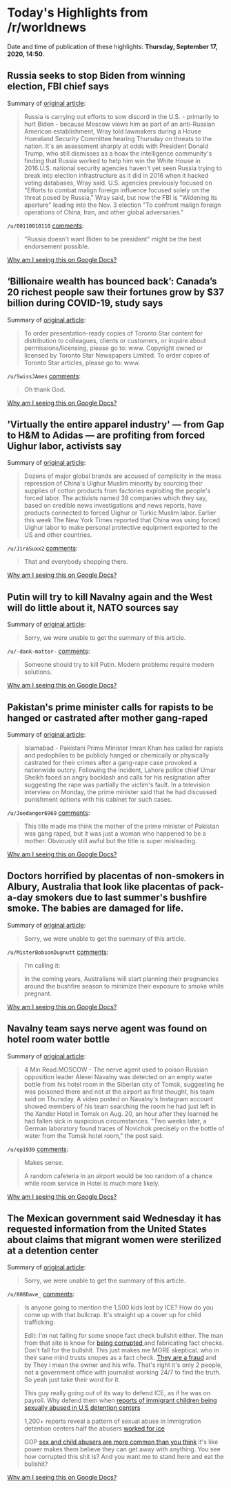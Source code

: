 # Today's Highlights from /r/worldnews

Date and time of publication of these highlights: **Thursday, September 17, 2020, 14:50**.

## Russia seeks to stop Biden from winning election, FBI chief says

Summary of [original article](https://www.detroitnews.com/story/news/nation/2020/09/17/russia-seeks-stop-biden-winning-election-fbi-chief-says/3479200001/):

> Russia is carrying out efforts to sow discord in the U.S. - primarily to hurt Biden - because Moscow views him as part of an anti-Russian American establishment, Wray told lawmakers during a House Homeland Security Committee hearing Thursday on threats to the nation. It's an assessment sharply at odds with President Donald Trump, who still dismisses as a hoax the intelligence community's finding that Russia worked to help him win the White House in 2016.U.S. national security agencies haven't yet seen Russia trying to break into election infrastructure as it did in 2016 when it hacked voting databases, Wray said. U.S. agencies previously focused on "Efforts to combat malign foreign influence focused solely on the threat posed by Russia," Wray said, but now the FBI is "Widening its aperture" leading into the Nov. 3 election "To confront malign foreign operations of China, Iran, and other global adversaries."

`/u/00110010110` [comments](https://www.reddit.com/r/worldnews/comments/iumu9e/russia_seeks_to_stop_biden_from_winning_election/):

> "Russia doesn't want Biden to be president" might be the best endorsement possible.

[Why am I seeing this on Google Docs?](https://docs.google.com/document/d/1Dc6We63vOXIZsc0op-Bt4abqkYjXzOigalQqFxmvvbM/edit?usp=sharing)

## ‘Billionaire wealth has bounced back’: Canada’s 20 richest people saw their fortunes grow by $37 billion during COVID-19, study says

Summary of [original article](https://www.thestar.com/news/canada/2020/09/17/billionaire-wealth-has-bounced-back-canadas-20-richest-people-saw-their-fortunes-grow-by-37-billion-during-covid-19-study-says.html):

> To order presentation-ready copies of Toronto Star content for distribution to colleagues, clients or customers, or inquire about permissions/licensing, please go to: www. Copyright owned or licensed by Toronto Star Newspapers Limited. To order copies of Toronto Star articles, please go to: www.

`/u/SwissJAmes` [comments](https://www.reddit.com/r/worldnews/comments/iuhlx1/billionaire_wealth_has_bounced_back_canadas_20/):

> Oh thank God.

[Why am I seeing this on Google Docs?](https://docs.google.com/document/d/1Dc6We63vOXIZsc0op-Bt4abqkYjXzOigalQqFxmvvbM/edit?usp=sharing)

## 'Virtually the entire apparel industry' — from Gap to H&M to Adidas — are profiting from forced Uighur labor, activists say

Summary of [original article](https://www.businessinsider.com/uighur-forced-labor-global-brands-profited-activists-letter-2020-7):

> Dozens of major global brands are accused of complicity in the mass repression of China's Uighur Muslim minority by sourcing their supplies of cotton products from factories exploiting the people's forced labor. The activists named 38 companies which they say, based on credible news investigations and news reports, have products connected to forced Uighur or Turkic Muslim labor. Earlier this week The New York Times reported that China was using forced Uighur labor to make personal protective equipment exported to the US and other countries.

`/u/JiraSuxx2` [comments](https://www.reddit.com/r/worldnews/comments/iuqk9x/virtually_the_entire_apparel_industry_from_gap_to/):

> That and everybody shopping there.

[Why am I seeing this on Google Docs?](https://docs.google.com/document/d/1Dc6We63vOXIZsc0op-Bt4abqkYjXzOigalQqFxmvvbM/edit?usp=sharing)

## Putin will try to kill Navalny again and the West will do little about it, NATO sources say

Summary of [original article](https://www.businessinsider.com/putin-will-kill-alexei-navalny-nato-2020-9):

> Sorry, we were unable to get the summary of this article.

`/u/-dank-matter-` [comments](https://www.reddit.com/r/worldnews/comments/iulcyf/putin_will_try_to_kill_navalny_again_and_the_west/):

> Someone should try to kill Putin. Modern problems require modern solutions.

[Why am I seeing this on Google Docs?](https://docs.google.com/document/d/1Dc6We63vOXIZsc0op-Bt4abqkYjXzOigalQqFxmvvbM/edit?usp=sharing)

## Pakistan's prime minister calls for rapists to be hanged or castrated after mother gang-raped

Summary of [original article](https://www.cbsnews.com/news/pakistan-prime-minister-rapists-hanged-castrated-after-gang-rape/):

> Islamabad - Pakistani Prime Minister Imran Khan has called for rapists and pedophiles to be publicly hanged or chemically or physically castrated for their crimes after a gang-rape case provoked a nationwide outcry. Following the incident, Lahore police chief Umar Sheikh faced an angry backlash and calls for his resignation after suggesting the rape was partially the victim's fault. In a television interview on Monday, the prime minister said that he had discussed punishment options with his cabinet for such cases.

`/u/Joedanger6969` [comments](https://www.reddit.com/r/worldnews/comments/iuc3s2/pakistans_prime_minister_calls_for_rapists_to_be/):

> This title made me think the mother of the prime minister of Pakistan was gang raped, but it was just a woman who happened to be a mother. Obviously still awful but the title is super misleading.

[Why am I seeing this on Google Docs?](https://docs.google.com/document/d/1Dc6We63vOXIZsc0op-Bt4abqkYjXzOigalQqFxmvvbM/edit?usp=sharing)

## Doctors horrified by placentas of non-smokers in Albury, Australia that look like placentas of pack-a-day smokers due to last summer's bushfire smoke. The babies are damaged for life.

Summary of [original article](https://www.abc.net.au/radio/programs/worldtoday/bushfire-smoke-poses-risk-to-pregnancies/12665412):

> Sorry, we were unable to get the summary of this article.

`/u/MisterBobsonDugnutt` [comments](https://www.reddit.com/r/worldnews/comments/iubxg0/doctors_horrified_by_placentas_of_nonsmokers_in/):

> I'm calling it:
> 
> In the coming years, Australians will start planning their pregnancies around the bushfire season to minimize their exposure to smoke while pregnant.

[Why am I seeing this on Google Docs?](https://docs.google.com/document/d/1Dc6We63vOXIZsc0op-Bt4abqkYjXzOigalQqFxmvvbM/edit?usp=sharing)

## Navalny team says nerve agent was found on hotel room water bottle

Summary of [original article](https://www.reuters.com/article/us-russia-politics-navalny/navalny-team-says-nerve-agent-was-found-on-hotel-room-water-bottle-idUSKBN2680X0):

> 4 Min Read.MOSCOW - The nerve agent used to poison Russian opposition leader Alexei Navalny was detected on an empty water bottle from his hotel room in the Siberian city of Tomsk, suggesting he was poisoned there and not at the airport as first thought, his team said on Thursday. A video posted on Navalny's Instagram account showed members of his team searching the room he had just left in the Xander Hotel in Tomsk on Aug. 20, an hour after they learned he had fallen sick in suspicious circumstances. "Two weeks later, a German laboratory found traces of Novichok precisely on the bottle of water from the Tomsk hotel room," the post said.

`/u/ep1939` [comments](https://www.reddit.com/r/worldnews/comments/iuh3qb/navalny_team_says_nerve_agent_was_found_on_hotel/):

> Makes sense.
> 
> A random cafeteria in an airport would be too random of a chance while room service in Hotel is much more likely.

[Why am I seeing this on Google Docs?](https://docs.google.com/document/d/1Dc6We63vOXIZsc0op-Bt4abqkYjXzOigalQqFxmvvbM/edit?usp=sharing)

## The Mexican government said Wednesday it has requested information from the United States about claims that migrant women were sterilized at a detention center

Summary of [original article](https://www.ctvnews.ca/world/mexico-asks-u-s-for-information-on-alleged-hysterectomies-on-migrants-1.5108330):

> Sorry, we were unable to get the summary of this article.

`/u/808Dave_` [comments](https://www.reddit.com/r/worldnews/comments/iuds9x/the_mexican_government_said_wednesday_it_has/):

> Is anyone going to mention the 1,500 kids lost by ICE? How do you come up with that bullcrap. It's straight up a cover up for child trafficking.
> 
> Edit: I'm not falling for some snope fact check bullshit either. The man from that site is know for [being corrupted ](https://www.dailymail.co.uk/news/article-4042194/Facebook-fact-checker-arbitrate-fake-news-accused-defrauding-website-pay-prostitutes-staff-includes-escort-porn-star-Vice-Vixen-domme.html) and fabricating fact checks. Don't fall for the bullshit. This just makes me MORE skeptical. who in their sane mind trusts snopes as a fact check.  [They are a fraud](https://marthapeveto.org/2013/03/05/alert-snopes-is-a-fraud-and-this-needs-to-be-repeated/) and by They i mean the owner and his wife. That's right it's only 2 people, not a government office with journalist working 24/7 to find the truth. So yeah just take their word for it.
> 
> This guy really going out of its way to defend ICE, as if he was on payroll. Why defend them when [reports of immigrant children being sexually abused in U.S detention centers](https://www.nytimes.com/2019/02/27/us/immigrant-children-sexual-abuse.html)
> 
> 1,200+ reports reveal a pattern of sexual abuse in Immigration detention centers half the abusers [worked for ice](https://theintercept.com/2018/04/11/immigration-detention-sexual-abuse-ice-dhs/)
> 
> GOP [sex and child abusers are more common than you think](https://www.reddit.com/r/ShitPoppinKreamSays/comments/980slo/gop_sex_child_sex_abuse_list/?utm_source=share&utm_medium=ios_app&utm_name=iossmf) it's like power makes them believe they can get away with anything. You see how corrupted this shit is? And you want me to stand here and eat the bullshit?

[Why am I seeing this on Google Docs?](https://docs.google.com/document/d/1Dc6We63vOXIZsc0op-Bt4abqkYjXzOigalQqFxmvvbM/edit?usp=sharing)

